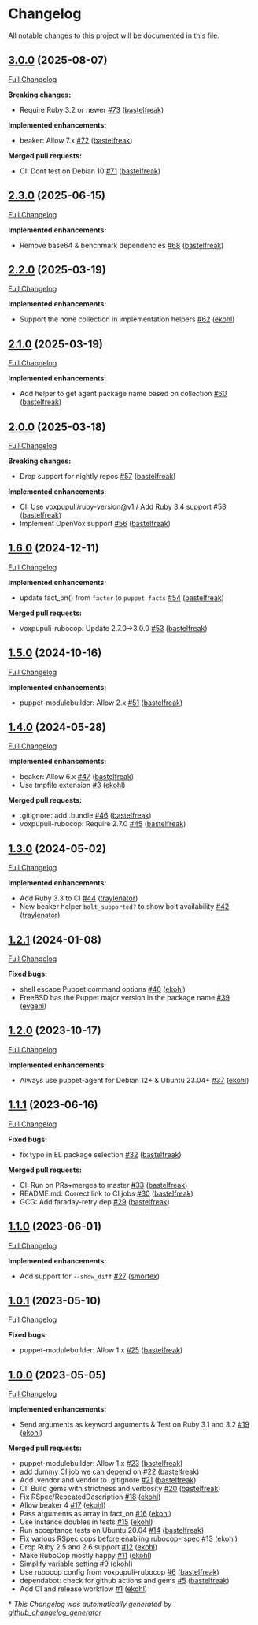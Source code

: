 # Changelog

All notable changes to this project will be documented in this file.

## [3.0.0](https://github.com/voxpupuli/beaker_puppet_helpers/tree/3.0.0) (2025-08-07)

[Full Changelog](https://github.com/voxpupuli/beaker_puppet_helpers/compare/2.3.0...3.0.0)

**Breaking changes:**

- Require Ruby 3.2 or newer [\#73](https://github.com/voxpupuli/beaker_puppet_helpers/pull/73) ([bastelfreak](https://github.com/bastelfreak))

**Implemented enhancements:**

- beaker: Allow 7.x [\#72](https://github.com/voxpupuli/beaker_puppet_helpers/pull/72) ([bastelfreak](https://github.com/bastelfreak))

**Merged pull requests:**

- CI: Dont test on Debian 10 [\#71](https://github.com/voxpupuli/beaker_puppet_helpers/pull/71) ([bastelfreak](https://github.com/bastelfreak))

## [2.3.0](https://github.com/voxpupuli/beaker_puppet_helpers/tree/2.3.0) (2025-06-15)

[Full Changelog](https://github.com/voxpupuli/beaker_puppet_helpers/compare/2.2.0...2.3.0)

**Implemented enhancements:**

- Remove base64 & benchmark dependencies [\#68](https://github.com/voxpupuli/beaker_puppet_helpers/pull/68) ([bastelfreak](https://github.com/bastelfreak))

## [2.2.0](https://github.com/voxpupuli/beaker_puppet_helpers/tree/2.2.0) (2025-03-19)

[Full Changelog](https://github.com/voxpupuli/beaker_puppet_helpers/compare/2.1.0...2.2.0)

**Implemented enhancements:**

- Support the none collection in implementation helpers [\#62](https://github.com/voxpupuli/beaker_puppet_helpers/pull/62) ([ekohl](https://github.com/ekohl))

## [2.1.0](https://github.com/voxpupuli/beaker_puppet_helpers/tree/2.1.0) (2025-03-19)

[Full Changelog](https://github.com/voxpupuli/beaker_puppet_helpers/compare/2.0.0...2.1.0)

**Implemented enhancements:**

- Add helper to get agent package name based on collection [\#60](https://github.com/voxpupuli/beaker_puppet_helpers/pull/60) ([bastelfreak](https://github.com/bastelfreak))

## [2.0.0](https://github.com/voxpupuli/beaker_puppet_helpers/tree/2.0.0) (2025-03-18)

[Full Changelog](https://github.com/voxpupuli/beaker_puppet_helpers/compare/1.6.0...2.0.0)

**Breaking changes:**

- Drop support for nightly repos [\#57](https://github.com/voxpupuli/beaker_puppet_helpers/pull/57) ([bastelfreak](https://github.com/bastelfreak))

**Implemented enhancements:**

- CI: Use voxpupuli/ruby-version@v1 / Add Ruby 3.4 support [\#58](https://github.com/voxpupuli/beaker_puppet_helpers/pull/58) ([bastelfreak](https://github.com/bastelfreak))
- Implement OpenVox support [\#56](https://github.com/voxpupuli/beaker_puppet_helpers/pull/56) ([bastelfreak](https://github.com/bastelfreak))

## [1.6.0](https://github.com/voxpupuli/beaker_puppet_helpers/tree/1.6.0) (2024-12-11)

[Full Changelog](https://github.com/voxpupuli/beaker_puppet_helpers/compare/1.5.0...1.6.0)

**Implemented enhancements:**

- update fact\_on\(\) from `facter` to `puppet facts` [\#54](https://github.com/voxpupuli/beaker_puppet_helpers/pull/54) ([bastelfreak](https://github.com/bastelfreak))

**Merged pull requests:**

- voxpupuli-rubocop: Update 2.7.0-\>3.0.0 [\#53](https://github.com/voxpupuli/beaker_puppet_helpers/pull/53) ([bastelfreak](https://github.com/bastelfreak))

## [1.5.0](https://github.com/voxpupuli/beaker_puppet_helpers/tree/1.5.0) (2024-10-16)

[Full Changelog](https://github.com/voxpupuli/beaker_puppet_helpers/compare/1.4.0...1.5.0)

**Implemented enhancements:**

- puppet-modulebuilder: Allow 2.x [\#51](https://github.com/voxpupuli/beaker_puppet_helpers/pull/51) ([bastelfreak](https://github.com/bastelfreak))

## [1.4.0](https://github.com/voxpupuli/beaker_puppet_helpers/tree/1.4.0) (2024-05-28)

[Full Changelog](https://github.com/voxpupuli/beaker_puppet_helpers/compare/1.3.0...1.4.0)

**Implemented enhancements:**

- beaker: Allow 6.x [\#47](https://github.com/voxpupuli/beaker_puppet_helpers/pull/47) ([bastelfreak](https://github.com/bastelfreak))
- Use tmpfile extension [\#3](https://github.com/voxpupuli/beaker_puppet_helpers/pull/3) ([ekohl](https://github.com/ekohl))

**Merged pull requests:**

- .gitignore: add .bundle [\#46](https://github.com/voxpupuli/beaker_puppet_helpers/pull/46) ([bastelfreak](https://github.com/bastelfreak))
- voxpupuli-rubocop: Require 2.7.0 [\#45](https://github.com/voxpupuli/beaker_puppet_helpers/pull/45) ([bastelfreak](https://github.com/bastelfreak))

## [1.3.0](https://github.com/voxpupuli/beaker_puppet_helpers/tree/1.3.0) (2024-05-02)

[Full Changelog](https://github.com/voxpupuli/beaker_puppet_helpers/compare/1.2.1...1.3.0)

**Implemented enhancements:**

- Add Ruby 3.3 to CI [\#44](https://github.com/voxpupuli/beaker_puppet_helpers/pull/44) ([traylenator](https://github.com/traylenator))
- New beaker helper `bolt_supported?` to show bolt availability [\#42](https://github.com/voxpupuli/beaker_puppet_helpers/pull/42) ([traylenator](https://github.com/traylenator))

## [1.2.1](https://github.com/voxpupuli/beaker_puppet_helpers/tree/1.2.1) (2024-01-08)

[Full Changelog](https://github.com/voxpupuli/beaker_puppet_helpers/compare/1.2.0...1.2.1)

**Fixed bugs:**

- shell escape Puppet command options [\#40](https://github.com/voxpupuli/beaker_puppet_helpers/pull/40) ([ekohl](https://github.com/ekohl))
- FreeBSD has the Puppet major version in the package name [\#39](https://github.com/voxpupuli/beaker_puppet_helpers/pull/39) ([evgeni](https://github.com/evgeni))

## [1.2.0](https://github.com/voxpupuli/beaker_puppet_helpers/tree/1.2.0) (2023-10-17)

[Full Changelog](https://github.com/voxpupuli/beaker_puppet_helpers/compare/1.1.1...1.2.0)

**Implemented enhancements:**

- Always use puppet-agent for Debian 12+ & Ubuntu 23.04+ [\#37](https://github.com/voxpupuli/beaker_puppet_helpers/pull/37) ([ekohl](https://github.com/ekohl))

## [1.1.1](https://github.com/voxpupuli/beaker_puppet_helpers/tree/1.1.1) (2023-06-16)

[Full Changelog](https://github.com/voxpupuli/beaker_puppet_helpers/compare/1.1.0...1.1.1)

**Fixed bugs:**

- fix typo in EL package selection [\#32](https://github.com/voxpupuli/beaker_puppet_helpers/pull/32) ([bastelfreak](https://github.com/bastelfreak))

**Merged pull requests:**

- CI: Run on PRs+merges to master [\#33](https://github.com/voxpupuli/beaker_puppet_helpers/pull/33) ([bastelfreak](https://github.com/bastelfreak))
- README.md: Correct link to CI jobs [\#30](https://github.com/voxpupuli/beaker_puppet_helpers/pull/30) ([bastelfreak](https://github.com/bastelfreak))
- GCG: Add faraday-retry dep [\#29](https://github.com/voxpupuli/beaker_puppet_helpers/pull/29) ([bastelfreak](https://github.com/bastelfreak))

## [1.1.0](https://github.com/voxpupuli/beaker_puppet_helpers/tree/1.1.0) (2023-06-01)

[Full Changelog](https://github.com/voxpupuli/beaker_puppet_helpers/compare/1.0.1...1.1.0)

**Implemented enhancements:**

- Add support for `--show_diff` [\#27](https://github.com/voxpupuli/beaker_puppet_helpers/pull/27) ([smortex](https://github.com/smortex))

## [1.0.1](https://github.com/voxpupuli/beaker_puppet_helpers/tree/1.0.1) (2023-05-10)

[Full Changelog](https://github.com/voxpupuli/beaker_puppet_helpers/compare/1.0.0...1.0.1)

**Fixed bugs:**

- puppet-modulebuilder: Allow 1.x [\#25](https://github.com/voxpupuli/beaker_puppet_helpers/pull/25) ([bastelfreak](https://github.com/bastelfreak))

## [1.0.0](https://github.com/voxpupuli/beaker_puppet_helpers/tree/1.0.0) (2023-05-05)

[Full Changelog](https://github.com/voxpupuli/beaker_puppet_helpers/compare/5cc9e2e0e2a6a3541502bb1aae961071a8b96157...1.0.0)

**Implemented enhancements:**

- Send arguments as keyword arguments & Test on Ruby 3.1 and 3.2 [\#19](https://github.com/voxpupuli/beaker_puppet_helpers/pull/19) ([ekohl](https://github.com/ekohl))

**Merged pull requests:**

- puppet-modulebuilder: Allow 1.x [\#23](https://github.com/voxpupuli/beaker_puppet_helpers/pull/23) ([bastelfreak](https://github.com/bastelfreak))
- add dummy CI job we can depend on [\#22](https://github.com/voxpupuli/beaker_puppet_helpers/pull/22) ([bastelfreak](https://github.com/bastelfreak))
- Add .vendor and vendor to .gitignore [\#21](https://github.com/voxpupuli/beaker_puppet_helpers/pull/21) ([bastelfreak](https://github.com/bastelfreak))
- CI: Build gems with strictness and verbosity [\#20](https://github.com/voxpupuli/beaker_puppet_helpers/pull/20) ([bastelfreak](https://github.com/bastelfreak))
- Fix RSpec/RepeatedDescription [\#18](https://github.com/voxpupuli/beaker_puppet_helpers/pull/18) ([ekohl](https://github.com/ekohl))
- Allow beaker 4 [\#17](https://github.com/voxpupuli/beaker_puppet_helpers/pull/17) ([ekohl](https://github.com/ekohl))
- Pass arguments as array in fact\_on [\#16](https://github.com/voxpupuli/beaker_puppet_helpers/pull/16) ([ekohl](https://github.com/ekohl))
- Use instance doubles in tests [\#15](https://github.com/voxpupuli/beaker_puppet_helpers/pull/15) ([ekohl](https://github.com/ekohl))
- Run acceptance tests on Ubuntu 20.04 [\#14](https://github.com/voxpupuli/beaker_puppet_helpers/pull/14) ([bastelfreak](https://github.com/bastelfreak))
- Fix various RSpec cops before enabling rubocop-rspec [\#13](https://github.com/voxpupuli/beaker_puppet_helpers/pull/13) ([ekohl](https://github.com/ekohl))
- Drop Ruby 2.5 and 2.6 support [\#12](https://github.com/voxpupuli/beaker_puppet_helpers/pull/12) ([ekohl](https://github.com/ekohl))
- Make RuboCop mostly happy [\#11](https://github.com/voxpupuli/beaker_puppet_helpers/pull/11) ([ekohl](https://github.com/ekohl))
- Simplify variable setting [\#9](https://github.com/voxpupuli/beaker_puppet_helpers/pull/9) ([ekohl](https://github.com/ekohl))
- Use rubocop config from voxpupuli-rubocop [\#6](https://github.com/voxpupuli/beaker_puppet_helpers/pull/6) ([bastelfreak](https://github.com/bastelfreak))
- dependabot: check for github actions and gems [\#5](https://github.com/voxpupuli/beaker_puppet_helpers/pull/5) ([bastelfreak](https://github.com/bastelfreak))
- Add CI and release workflow [\#1](https://github.com/voxpupuli/beaker_puppet_helpers/pull/1) ([ekohl](https://github.com/ekohl))



\* *This Changelog was automatically generated by [github_changelog_generator](https://github.com/github-changelog-generator/github-changelog-generator)*
